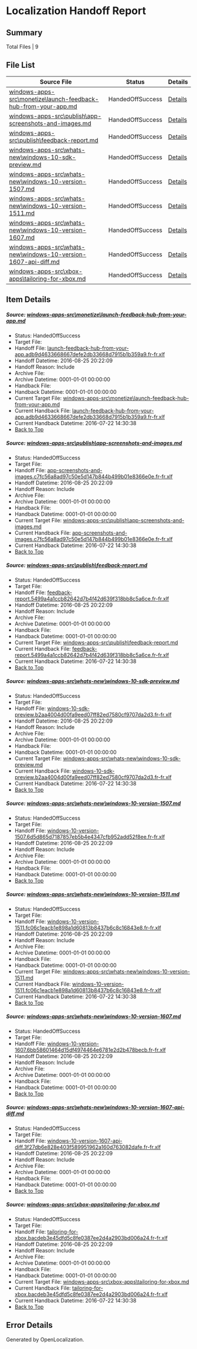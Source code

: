 # <a name='report-top'></a> Localization Handoff Report

## Summary
 Total Files | 9

## File List
 Source File | Status | Details 
 ----------- | ------ | ------- 
 [windows-apps-src\monetize\launch-feedback-hub-from-your-app.md](https://github.com/Microsoft/windows-apps/blob/ec28fd7813922f804bc11ba099a5b4a0d3098c29/windows-apps-src/monetize/launch-feedback-hub-from-your-app.md) | HandedOffSuccess | [Details](#9a61995a11517a8662b47d1edc41a062d4d057a54788)
 [windows-apps-src\publish\app-screenshots-and-images.md](https://github.com/Microsoft/windows-apps/blob/f16b45c2be9f08d797cf2241d574140cba645512/windows-apps-src/publish/app-screenshots-and-images.md) | HandedOffSuccess | [Details](#58f07f21a5333e13c04fa199d137f7e0b27e90aa4982)
 [windows-apps-src\publish\feedback-report.md](https://github.com/Microsoft/windows-apps/blob/6b113b6d0fe75ee661f60e734da814b45dd0d2d2/windows-apps-src/publish/feedback-report.md) | HandedOffSuccess | [Details](#5b15f72601e71b00fcce5c54e4a90b5153937ee75004)
 [windows-apps-src\whats-new\windows-10-sdk-preview.md](https://github.com/Microsoft/windows-apps/blob/6a1a656ce9dcf0a97caca9b0aef8bc96fef4cd46/windows-apps-src/whats-new/windows-10-sdk-preview.md) | HandedOffSuccess | [Details](#5ab803502c9aab4ff0e7e47ca0aeaaa3f55b0e027939)
 [windows-apps-src\whats-new\windows-10-version-1507.md](https://github.com/Microsoft/windows-apps/blob/6a1a656ce9dcf0a97caca9b0aef8bc96fef4cd46/windows-apps-src/whats-new/windows-10-version-1507.md) | HandedOffSuccess | [Details](#e43635c64ea5edf89d35ffd7da27b65fc79d9e387940)
 [windows-apps-src\whats-new\windows-10-version-1511.md](https://github.com/Microsoft/windows-apps/blob/6a1a656ce9dcf0a97caca9b0aef8bc96fef4cd46/windows-apps-src/whats-new/windows-10-version-1511.md) | HandedOffSuccess | [Details](#8304164e7cf6d98ffa8579da624b97b1560942877941)
 [windows-apps-src\whats-new\windows-10-version-1607.md](https://github.com/Microsoft/windows-apps/blob/6a1a656ce9dcf0a97caca9b0aef8bc96fef4cd46/windows-apps-src/whats-new/windows-10-version-1607.md) | HandedOffSuccess | [Details](#850c6e1d4c87e38255f0568b14841cc6f1a7c4a57943)
 [windows-apps-src\whats-new\windows-10-version-1607-api-diff.md](https://github.com/Microsoft/windows-apps/blob/6a1a656ce9dcf0a97caca9b0aef8bc96fef4cd46/windows-apps-src/whats-new/windows-10-version-1607-api-diff.md) | HandedOffSuccess | [Details](#4fa5c236a53e24e8860da6f911a3dc0e9522e31d7942)
 [windows-apps-src\xbox-apps\tailoring-for-xbox.md](https://github.com/Microsoft/windows-apps/blob/479668015d11d5bc8bb82909ed3cfcbd36ded24d/windows-apps-src/xbox-apps/tailoring-for-xbox.md) | HandedOffSuccess | [Details](#27f1a4b83e6d8aa5a7def5126ff3b52cb679af728068)

## Item Details
##### <a name='9a61995a11517a8662b47d1edc41a062d4d057a54788'></a> Source: [windows-apps-src\monetize\launch-feedback-hub-from-your-app.md](https://github.com/Microsoft/windows-apps/blob/ec28fd7813922f804bc11ba099a5b4a0d3098c29/windows-apps-src/monetize/launch-feedback-hub-from-your-app.md)
* Status: HandedOffSuccess
* Target File: 
* Handoff File: [launch-feedback-hub-from-your-app.adb9d4633668667defe2db33668d7915b1b359a9.fr-fr.xlf](https://github.com/Microsoft/WDG.handoff/blob/21e1db3d014ee12c8407f941924fa884eb299cd0/ol-handoff/Microsoft/windows-apps.fr-fr/master/launch-feedback-hub-from-your-app.adb9d4633668667defe2db33668d7915b1b359a9.fr-fr.xlf)
* Handoff Datetime: 2016-08-25 20:22:09
* Handoff Reason: Include
* Archive File: 
* Archive Datetime: 0001-01-01 00:00:00
* Handback File: 
* Handback Datetime: 0001-01-01 00:00:00
* Current Target File: [windows-apps-src\monetize\launch-feedback-hub-from-your-app.md](https://github.com/Microsoft/windows-apps.fr-fr/blob/402eb0dc49711783fdbd768a93aa5456388b34d9/windows-apps-src/monetize/launch-feedback-hub-from-your-app.md)
* Current Handback File: [launch-feedback-hub-from-your-app.adb9d4633668667defe2db33668d7915b1b359a9.fr-fr.xlf](https://github.com/Microsoft/WDG.handback/blob/e8019a4155f189676550d9d336a37921a9040b0d/ol-handback/Microsoft/windows-apps.fr-fr/master/launch-feedback-hub-from-your-app.adb9d4633668667defe2db33668d7915b1b359a9.fr-fr.xlf)
* Current Handback Datetime: 2016-07-22 14:30:38
* [Back to Top](#report-top)

##### <a name='58f07f21a5333e13c04fa199d137f7e0b27e90aa4982'></a> Source: [windows-apps-src\publish\app-screenshots-and-images.md](https://github.com/Microsoft/windows-apps/blob/f16b45c2be9f08d797cf2241d574140cba645512/windows-apps-src/publish/app-screenshots-and-images.md)
* Status: HandedOffSuccess
* Target File: 
* Handoff File: [app-screenshots-and-images.c7fc56a8ad97c50e5d147b844b499b01e8366e0e.fr-fr.xlf](https://github.com/Microsoft/WDG.handoff/blob/21e1db3d014ee12c8407f941924fa884eb299cd0/ol-handoff/Microsoft/windows-apps.fr-fr/master/app-screenshots-and-images.c7fc56a8ad97c50e5d147b844b499b01e8366e0e.fr-fr.xlf)
* Handoff Datetime: 2016-08-25 20:22:09
* Handoff Reason: Include
* Archive File: 
* Archive Datetime: 0001-01-01 00:00:00
* Handback File: 
* Handback Datetime: 0001-01-01 00:00:00
* Current Target File: [windows-apps-src\publish\app-screenshots-and-images.md](https://github.com/Microsoft/windows-apps.fr-fr/blob/402eb0dc49711783fdbd768a93aa5456388b34d9/windows-apps-src/publish/app-screenshots-and-images.md)
* Current Handback File: [app-screenshots-and-images.c7fc56a8ad97c50e5d147b844b499b01e8366e0e.fr-fr.xlf](https://github.com/Microsoft/WDG.handback/blob/e8019a4155f189676550d9d336a37921a9040b0d/ol-handback/Microsoft/windows-apps.fr-fr/master/app-screenshots-and-images.c7fc56a8ad97c50e5d147b844b499b01e8366e0e.fr-fr.xlf)
* Current Handback Datetime: 2016-07-22 14:30:38
* [Back to Top](#report-top)

##### <a name='5b15f72601e71b00fcce5c54e4a90b5153937ee75004'></a> Source: [windows-apps-src\publish\feedback-report.md](https://github.com/Microsoft/windows-apps/blob/6b113b6d0fe75ee661f60e734da814b45dd0d2d2/windows-apps-src/publish/feedback-report.md)
* Status: HandedOffSuccess
* Target File: 
* Handoff File: [feedback-report.5499a4a1ccb82642d7b4f42d639f318bb8c5a6ce.fr-fr.xlf](https://github.com/Microsoft/WDG.handoff/blob/21e1db3d014ee12c8407f941924fa884eb299cd0/ol-handoff/Microsoft/windows-apps.fr-fr/master/feedback-report.5499a4a1ccb82642d7b4f42d639f318bb8c5a6ce.fr-fr.xlf)
* Handoff Datetime: 2016-08-25 20:22:09
* Handoff Reason: Include
* Archive File: 
* Archive Datetime: 0001-01-01 00:00:00
* Handback File: 
* Handback Datetime: 0001-01-01 00:00:00
* Current Target File: [windows-apps-src\publish\feedback-report.md](https://github.com/Microsoft/windows-apps.fr-fr/blob/402eb0dc49711783fdbd768a93aa5456388b34d9/windows-apps-src/publish/feedback-report.md)
* Current Handback File: [feedback-report.5499a4a1ccb82642d7b4f42d639f318bb8c5a6ce.fr-fr.xlf](https://github.com/Microsoft/WDG.handback/blob/e8019a4155f189676550d9d336a37921a9040b0d/ol-handback/Microsoft/windows-apps.fr-fr/master/feedback-report.5499a4a1ccb82642d7b4f42d639f318bb8c5a6ce.fr-fr.xlf)
* Current Handback Datetime: 2016-07-22 14:30:38
* [Back to Top](#report-top)

##### <a name='5ab803502c9aab4ff0e7e47ca0aeaaa3f55b0e027939'></a> Source: [windows-apps-src\whats-new\windows-10-sdk-preview.md](https://github.com/Microsoft/windows-apps/blob/6a1a656ce9dcf0a97caca9b0aef8bc96fef4cd46/windows-apps-src/whats-new/windows-10-sdk-preview.md)
* Status: HandedOffSuccess
* Target File: 
* Handoff File: [windows-10-sdk-preview.b2aa4004d00fa9eed07ff82ed7580cf9707da2d3.fr-fr.xlf](https://github.com/Microsoft/WDG.handoff/blob/21e1db3d014ee12c8407f941924fa884eb299cd0/ol-handoff/Microsoft/windows-apps.fr-fr/master/windows-10-sdk-preview.b2aa4004d00fa9eed07ff82ed7580cf9707da2d3.fr-fr.xlf)
* Handoff Datetime: 2016-08-25 20:22:09
* Handoff Reason: Include
* Archive File: 
* Archive Datetime: 0001-01-01 00:00:00
* Handback File: 
* Handback Datetime: 0001-01-01 00:00:00
* Current Target File: [windows-apps-src\whats-new\windows-10-sdk-preview.md](https://github.com/Microsoft/windows-apps.fr-fr/blob/402eb0dc49711783fdbd768a93aa5456388b34d9/windows-apps-src/whats-new/windows-10-sdk-preview.md)
* Current Handback File: [windows-10-sdk-preview.b2aa4004d00fa9eed07ff82ed7580cf9707da2d3.fr-fr.xlf](https://github.com/Microsoft/WDG.handback/blob/e8019a4155f189676550d9d336a37921a9040b0d/ol-handback/Microsoft/windows-apps.fr-fr/master/windows-10-sdk-preview.b2aa4004d00fa9eed07ff82ed7580cf9707da2d3.fr-fr.xlf)
* Current Handback Datetime: 2016-07-22 14:30:38
* [Back to Top](#report-top)

##### <a name='e43635c64ea5edf89d35ffd7da27b65fc79d9e387940'></a> Source: [windows-apps-src\whats-new\windows-10-version-1507.md](https://github.com/Microsoft/windows-apps/blob/6a1a656ce9dcf0a97caca9b0aef8bc96fef4cd46/windows-apps-src/whats-new/windows-10-version-1507.md)
* Status: HandedOffSuccess
* Target File: 
* Handoff File: [windows-10-version-1507.6d5d865d7187857eb5b4e4347cfb952add52f8ee.fr-fr.xlf](https://github.com/Microsoft/WDG.handoff/blob/21e1db3d014ee12c8407f941924fa884eb299cd0/ol-handoff/Microsoft/windows-apps.fr-fr/master/windows-10-version-1507.6d5d865d7187857eb5b4e4347cfb952add52f8ee.fr-fr.xlf)
* Handoff Datetime: 2016-08-25 20:22:09
* Handoff Reason: Include
* Archive File: 
* Archive Datetime: 0001-01-01 00:00:00
* Handback File: 
* Handback Datetime: 0001-01-01 00:00:00
* [Back to Top](#report-top)

##### <a name='8304164e7cf6d98ffa8579da624b97b1560942877941'></a> Source: [windows-apps-src\whats-new\windows-10-version-1511.md](https://github.com/Microsoft/windows-apps/blob/6a1a656ce9dcf0a97caca9b0aef8bc96fef4cd46/windows-apps-src/whats-new/windows-10-version-1511.md)
* Status: HandedOffSuccess
* Target File: 
* Handoff File: [windows-10-version-1511.fc06c1eacb1e898a1d60813b8437b6c8c16843e8.fr-fr.xlf](https://github.com/Microsoft/WDG.handoff/blob/21e1db3d014ee12c8407f941924fa884eb299cd0/ol-handoff/Microsoft/windows-apps.fr-fr/master/windows-10-version-1511.fc06c1eacb1e898a1d60813b8437b6c8c16843e8.fr-fr.xlf)
* Handoff Datetime: 2016-08-25 20:22:09
* Handoff Reason: Include
* Archive File: 
* Archive Datetime: 0001-01-01 00:00:00
* Handback File: 
* Handback Datetime: 0001-01-01 00:00:00
* Current Target File: [windows-apps-src\whats-new\windows-10-version-1511.md](https://github.com/Microsoft/windows-apps.fr-fr/blob/402eb0dc49711783fdbd768a93aa5456388b34d9/windows-apps-src/whats-new/windows-10-version-1511.md)
* Current Handback File: [windows-10-version-1511.fc06c1eacb1e898a1d60813b8437b6c8c16843e8.fr-fr.xlf](https://github.com/Microsoft/WDG.handback/blob/e8019a4155f189676550d9d336a37921a9040b0d/ol-handback/Microsoft/windows-apps.fr-fr/master/windows-10-version-1511.fc06c1eacb1e898a1d60813b8437b6c8c16843e8.fr-fr.xlf)
* Current Handback Datetime: 2016-07-22 14:30:38
* [Back to Top](#report-top)

##### <a name='850c6e1d4c87e38255f0568b14841cc6f1a7c4a57943'></a> Source: [windows-apps-src\whats-new\windows-10-version-1607.md](https://github.com/Microsoft/windows-apps/blob/6a1a656ce9dcf0a97caca9b0aef8bc96fef4cd46/windows-apps-src/whats-new/windows-10-version-1607.md)
* Status: HandedOffSuccess
* Target File: 
* Handoff File: [windows-10-version-1607.6bb58601464d15df4974464e6781e2d2b478becb.fr-fr.xlf](https://github.com/Microsoft/WDG.handoff/blob/21e1db3d014ee12c8407f941924fa884eb299cd0/ol-handoff/Microsoft/windows-apps.fr-fr/master/windows-10-version-1607.6bb58601464d15df4974464e6781e2d2b478becb.fr-fr.xlf)
* Handoff Datetime: 2016-08-25 20:22:09
* Handoff Reason: Include
* Archive File: 
* Archive Datetime: 0001-01-01 00:00:00
* Handback File: 
* Handback Datetime: 0001-01-01 00:00:00
* [Back to Top](#report-top)

##### <a name='4fa5c236a53e24e8860da6f911a3dc0e9522e31d7942'></a> Source: [windows-apps-src\whats-new\windows-10-version-1607-api-diff.md](https://github.com/Microsoft/windows-apps/blob/6a1a656ce9dcf0a97caca9b0aef8bc96fef4cd46/windows-apps-src/whats-new/windows-10-version-1607-api-diff.md)
* Status: HandedOffSuccess
* Target File: 
* Handoff File: [windows-10-version-1607-api-diff.3f27db6e828e403f589951962a160d763082dafe.fr-fr.xlf](https://github.com/Microsoft/WDG.handoff/blob/21e1db3d014ee12c8407f941924fa884eb299cd0/ol-handoff/Microsoft/windows-apps.fr-fr/master/windows-10-version-1607-api-diff.3f27db6e828e403f589951962a160d763082dafe.fr-fr.xlf)
* Handoff Datetime: 2016-08-25 20:22:09
* Handoff Reason: Include
* Archive File: 
* Archive Datetime: 0001-01-01 00:00:00
* Handback File: 
* Handback Datetime: 0001-01-01 00:00:00
* [Back to Top](#report-top)

##### <a name='27f1a4b83e6d8aa5a7def5126ff3b52cb679af728068'></a> Source: [windows-apps-src\xbox-apps\tailoring-for-xbox.md](https://github.com/Microsoft/windows-apps/blob/479668015d11d5bc8bb82909ed3cfcbd36ded24d/windows-apps-src/xbox-apps/tailoring-for-xbox.md)
* Status: HandedOffSuccess
* Target File: 
* Handoff File: [tailoring-for-xbox.bacdeb3e45dfd5c8fe0387ee2d4a2903bd006a24.fr-fr.xlf](https://github.com/Microsoft/WDG.handoff/blob/21e1db3d014ee12c8407f941924fa884eb299cd0/ol-handoff/Microsoft/windows-apps.fr-fr/master/tailoring-for-xbox.bacdeb3e45dfd5c8fe0387ee2d4a2903bd006a24.fr-fr.xlf)
* Handoff Datetime: 2016-08-25 20:22:09
* Handoff Reason: Include
* Archive File: 
* Archive Datetime: 0001-01-01 00:00:00
* Handback File: 
* Handback Datetime: 0001-01-01 00:00:00
* Current Target File: [windows-apps-src\xbox-apps\tailoring-for-xbox.md](https://github.com/Microsoft/windows-apps.fr-fr/blob/402eb0dc49711783fdbd768a93aa5456388b34d9/windows-apps-src/xbox-apps/tailoring-for-xbox.md)
* Current Handback File: [tailoring-for-xbox.bacdeb3e45dfd5c8fe0387ee2d4a2903bd006a24.fr-fr.xlf](https://github.com/Microsoft/WDG.handback/blob/e8019a4155f189676550d9d336a37921a9040b0d/ol-handback/Microsoft/windows-apps.fr-fr/master/tailoring-for-xbox.bacdeb3e45dfd5c8fe0387ee2d4a2903bd006a24.fr-fr.xlf)
* Current Handback Datetime: 2016-07-22 14:30:38
* [Back to Top](#report-top)


## Error Details

Generated by OpenLocalization.
